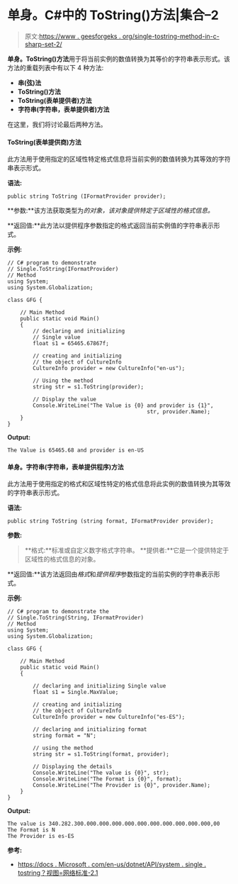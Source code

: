 # 单身。C#中的 ToString()方法|集合–2

> 原文:[https://www . geesforgeks . org/single-tostring-method-in-c-sharp-set-2/](https://www.geeksforgeeks.org/single-tostring-method-in-c-sharp-set-2/)

**单身。ToString()方法**用于将当前实例的数值转换为其等价的字符串表示形式。该方法的重载列表中有以下 4 种方法:

*   **串(弦)法**
*   **ToString()方法**
*   **ToString(表单提供者)方法**
*   **字符串(字符串，表单提供者)方法**

在这里，我们将讨论最后两种方法。

#### ToString(表单提供商)方法

此方法用于使用指定的区域性特定格式信息将当前实例的数值转换为其等效的字符串表示形式。

**语法:**

```
public string ToString (IFormatProvider provider);
```

**参数:**该方法获取类型为*的对象，该对象提供特定于区域性的格式信息。*

**返回值:**此方法以提供程序参数指定的格式返回当前实例值的字符串表示形式。

**示例:**

```
// C# program to demonstrate
// Single.ToString(IFormatProvider)
// Method
using System;
using System.Globalization;

class GFG {

    // Main Method
    public static void Main()
    {
        // declaring and initializing
        // Single value
        float s1 = 65465.67867f;

        // creating and initializing
        // the object of CultureInfo
        CultureInfo provider = new CultureInfo("en-us");

        // Using the method
        string str = s1.ToString(provider);

        // Display the value
        Console.WriteLine("The Value is {0} and provider is {1}",
                                            str, provider.Name);
    }
}
```

**Output:**

```
The Value is 65465.68 and provider is en-US

```

#### 单身。字符串(字符串，表单提供程序)方法

此方法用于使用指定的格式和区域性特定的格式信息将此实例的数值转换为其等效的字符串表示形式。

**语法:**

```
public string ToString (string format, IFormatProvider provider);
```

**参数:**

> **格式:**标准或自定义数字格式字符串。
> **提供者:**它是一个提供特定于区域性的格式信息的对象。

**返回值:**该方法返回由*格式*和*提供程序*参数指定的当前实例的字符串表示形式。

**示例:**

```
// C# program to demonstrate the
// Single.ToString(String, IFormatProvider)
// Method
using System;
using System.Globalization;

class GFG {

    // Main Method
    public static void Main()
    {

        // declaring and initializing Single value
        float s1 = Single.MaxValue;

        // creating and initializing
        // the object of CultureInfo
        CultureInfo provider = new CultureInfo("es-ES");

        // declaring and initializing format
        string format = "N";

        // using the method
        string str = s1.ToString(format, provider);

        // Displaying the details
        Console.WriteLine("The value is {0}", str);
        Console.WriteLine("The Format is {0}", format);
        Console.WriteLine("The Provider is {0}", provider.Name);
    }
}
```

**Output:**

```
The value is 340.282.300.000.000.000.000.000.000.000.000.000.000,00
The Format is N
The Provider is es-ES

```

**参考:**

*   [https://docs . Microsoft . com/en-us/dotnet/API/system . single . tostring？视图=网络标准-2.1](https://docs.microsoft.com/en-us/dotnet/api/system.single.tostring?view=netstandard-2.1)
